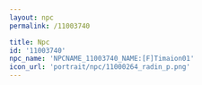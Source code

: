 ```yaml
---
layout: npc
permalink: /11003740

title: Npc
id: '11003740'
npc_name: 'NPCNAME_11003740_NAME:[F]Timaion01'
icon_url: 'portrait/npc/11000264_radin_p.png'
---
```

